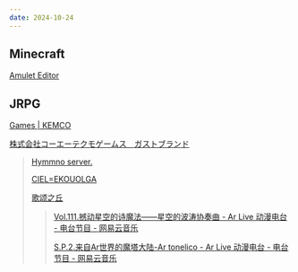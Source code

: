 ```yaml
---
date: 2024-10-24
---
```


## Minecraft

[Amulet Editor](https://www.amuletmc.com/)

## JRPG

[Games | KEMCO](https://www.kemco-games.com/global/games.html)

[株式会社コーエーテクモゲームス　ガストブランド](http://game.salburg.com/index.htm)

> [Hymmno server.](http://game.salburg.com/hymmnoserver/index.php)
>
> [CIEL=EKOUOLGA](https://www.ciel-ekouolga.site/index)
>
> [歌颂之丘](https://wiki.singinghill.top/%E9%A6%96%E9%A1%B5)
>
> > [Vol.111.撼动星空的诗魔法——星空的波涛协奏曲 - Ar Live 动漫电台 - 电台节目 - 网易云音乐](https://music.163.com/#/program?id=905193797&djId=79486362)
> > 
> > [S.P.2.来自Ar世界的魔塔大陆-Ar tonelico - Ar Live 动漫电台 - 电台节目 - 网易云音乐](https://music.163.com/#/program?id=11778070&djId=79486362)
> 